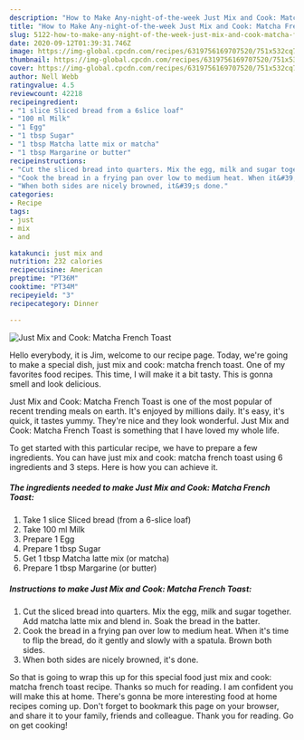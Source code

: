 ```yaml
---
description: "How to Make Any-night-of-the-week Just Mix and Cook: Matcha French Toast"
title: "How to Make Any-night-of-the-week Just Mix and Cook: Matcha French Toast"
slug: 5122-how-to-make-any-night-of-the-week-just-mix-and-cook-matcha-french-toast
date: 2020-09-12T01:39:31.746Z
image: https://img-global.cpcdn.com/recipes/6319756169707520/751x532cq70/just-mix-and-cook-matcha-french-toast-recipe-main-photo.jpg
thumbnail: https://img-global.cpcdn.com/recipes/6319756169707520/751x532cq70/just-mix-and-cook-matcha-french-toast-recipe-main-photo.jpg
cover: https://img-global.cpcdn.com/recipes/6319756169707520/751x532cq70/just-mix-and-cook-matcha-french-toast-recipe-main-photo.jpg
author: Nell Webb
ratingvalue: 4.5
reviewcount: 42218
recipeingredient:
- "1 slice Sliced bread from a 6slice loaf"
- "100 ml Milk"
- "1 Egg"
- "1 tbsp Sugar"
- "1 tbsp Matcha latte mix or matcha"
- "1 tbsp Margarine or butter"
recipeinstructions:
- "Cut the sliced bread into quarters. Mix the egg, milk and sugar together. Add matcha latte mix and blend in. Soak the bread in the batter."
- "Cook the bread in a frying pan over low to medium heat. When it&#39;s time to flip the bread, do it gently and slowly with a spatula. Brown both sides."
- "When both sides are nicely browned, it&#39;s done."
categories:
- Recipe
tags:
- just
- mix
- and

katakunci: just mix and 
nutrition: 232 calories
recipecuisine: American
preptime: "PT36M"
cooktime: "PT34M"
recipeyield: "3"
recipecategory: Dinner

---
```



![Just Mix and Cook: Matcha French Toast](https://img-global.cpcdn.com/recipes/6319756169707520/751x532cq70/just-mix-and-cook-matcha-french-toast-recipe-main-photo.jpg)

Hello everybody, it is Jim, welcome to our recipe page. Today, we're going to make a special dish, just mix and cook: matcha french toast. One of my favorites food recipes. This time, I will make it a bit tasty. This is gonna smell and look delicious.



Just Mix and Cook: Matcha French Toast is one of the most popular of recent trending meals on earth. It's enjoyed by millions daily. It's easy, it's quick, it tastes yummy. They're nice and they look wonderful. Just Mix and Cook: Matcha French Toast is something that I have loved my whole life.


To get started with this particular recipe, we have to prepare a few ingredients. You can have just mix and cook: matcha french toast using 6 ingredients and 3 steps. Here is how you can achieve it.

<!--inarticleads1-->

##### The ingredients needed to make Just Mix and Cook: Matcha French Toast:

1. Take 1 slice Sliced bread (from a 6-slice loaf)
1. Take 100 ml Milk
1. Prepare 1 Egg
1. Prepare 1 tbsp Sugar
1. Get 1 tbsp Matcha latte mix (or matcha)
1. Prepare 1 tbsp Margarine (or butter)




<!--inarticleads2-->

##### Instructions to make Just Mix and Cook: Matcha French Toast:

1. Cut the sliced bread into quarters. Mix the egg, milk and sugar together. Add matcha latte mix and blend in. Soak the bread in the batter.
1. Cook the bread in a frying pan over low to medium heat. When it&#39;s time to flip the bread, do it gently and slowly with a spatula. Brown both sides.
1. When both sides are nicely browned, it&#39;s done.




So that is going to wrap this up for this special food just mix and cook: matcha french toast recipe. Thanks so much for reading. I am confident you will make this at home. There's gonna be more interesting food at home recipes coming up. Don't forget to bookmark this page on your browser, and share it to your family, friends and colleague. Thank you for reading. Go on get cooking!
